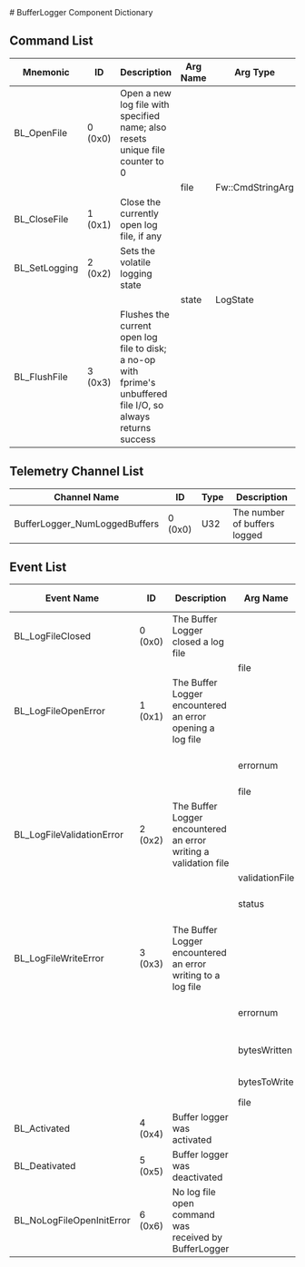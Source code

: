 <title>BufferLogger Component Dictionary</title>
# BufferLogger Component Dictionary


## Command List

|Mnemonic|ID|Description|Arg Name|Arg Type|Comment
|---|---|---|---|---|---|
|BL_OpenFile|0 (0x0)|Open a new log file with specified name; also resets unique file counter to 0| | |
| | | |file|Fw::CmdStringArg||
|BL_CloseFile|1 (0x1)|Close the currently open log file, if any| | |
|BL_SetLogging|2 (0x2)|Sets the volatile logging state| | |
| | | |state|LogState||
|BL_FlushFile|3 (0x3)|Flushes the current open log file to disk; a no-op with fprime's unbuffered file I/O, so always returns success| | |

## Telemetry Channel List

|Channel Name|ID|Type|Description|
|---|---|---|---|
|BufferLogger_NumLoggedBuffers|0 (0x0)|U32|The number of buffers logged|

## Event List

|Event Name|ID|Description|Arg Name|Arg Type|Arg Size|Description
|---|---|---|---|---|---|---|
|BL_LogFileClosed|0 (0x0)|The Buffer Logger closed a log file| | | | |
| | | |file|Fw::LogStringArg&|256|The file|
|BL_LogFileOpenError|1 (0x1)|The Buffer Logger encountered an error opening a log file| | | | |
| | | |errornum|U32||The error number returned from the open operation|
| | | |file|Fw::LogStringArg&|256|The file|
|BL_LogFileValidationError|2 (0x2)|The Buffer Logger encountered an error writing a validation file| | | | |
| | | |validationFile|Fw::LogStringArg&|256|The validation file|
| | | |status|U32||The Os::Validate::Status return|
|BL_LogFileWriteError|3 (0x3)|The Buffer Logger encountered an error writing to a log file| | | | |
| | | |errornum|U32||The error number returned from the write operation|
| | | |bytesWritten|U32||The number of bytes successfully written|
| | | |bytesToWrite|U32||The number of bytes attempted|
| | | |file|Fw::LogStringArg&|256|The file|
|BL_Activated|4 (0x4)|Buffer logger was activated| | | | |
|BL_Deativated|5 (0x5)|Buffer logger was deactivated| | | | |
|BL_NoLogFileOpenInitError|6 (0x6)|No log file open command was received by BufferLogger| | | | |
